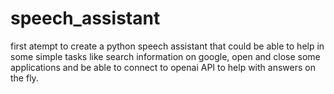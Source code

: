 # speech_assistant
first atempt to create a python speech assistant that could be able to help in some simple tasks like search information on google, open and close some applications and be able to connect to openai API to help with answers on the fly. 
